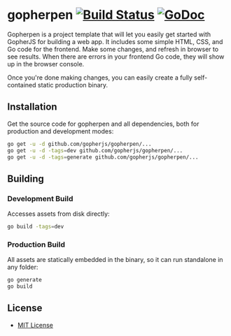 # gopherpen [![Build Status](https://travis-ci.org/gopherjs/gopherpen.svg?branch=master)](https://travis-ci.org/gopherjs/gopherpen) [![GoDoc](https://godoc.org/github.com/gopherjs/gopherpen?status.svg)](https://godoc.org/github.com/gopherjs/gopherpen)

Gopherpen is a project template that will let you easily get started with GopherJS
for building a web app. It includes some simple HTML, CSS, and Go code for the frontend.
Make some changes, and refresh in browser to see results. When there are errors in your
frontend Go code, they will show up in the browser console.

Once you're done making changes, you can easily create a fully self-contained static
production binary.

Installation
------------

Get the source code for gopherpen and all dependencies, both for production and development modes:

```bash
go get -u -d github.com/gopherjs/gopherpen/...
go get -u -d -tags=dev github.com/gopherjs/gopherpen/...
go get -u -d -tags=generate github.com/gopherjs/gopherpen/...
```

Building
--------

### Development Build

Accesses assets from disk directly:

```bash
go build -tags=dev
```

### Production Build

All assets are statically embedded in the binary, so it can run standalone in any folder:

```bash
go generate
go build
```

License
-------

-	[MIT License](http://opensource.org/licenses/mit-license.php)
